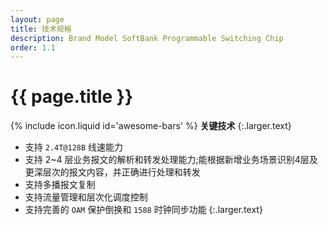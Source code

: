 ```yaml
---
layout: page
title: 技术规格
description: Brand Model SoftBank Programmable Switching Chip
order: 1.1
---
```



# {{ page.title }}



<span>{% include icon.liquid id='awesome-bars' %} <b>**关键技术**</b></span>
{:.larger.text}

- 支持 `2.4T@128B`  线速能力
- 支持 2~4 层业务报文的解析和转发处理能力;能根据新增业务场景识别4层及更深层次的报文内容，并正确进行处理和转发
- 支持多播报文复制
- 支持流量管理和层次化调度控制
- 支持完善的 `OAM` 保护倒换和 `1588` 时钟同步功能
{:.larger.text}